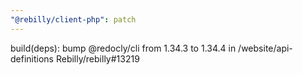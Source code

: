 ```yaml
---
"@rebilly/client-php": patch
---
```


build(deps): bump @redocly/cli from 1.34.3 to 1.34.4 in /website/api-definitions Rebilly/rebilly#13219
